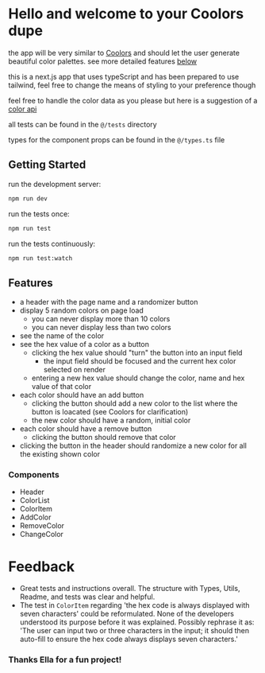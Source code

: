 # Hello and welcome to your Coolors dupe

the app will be very similar to [Coolors](https://coolors.co/1b2f33-28502e-47682c-8c7051-ef3054) and should let the user generate beautiful color palettes. see more detailed features [below](#features)

this is a next.js app that uses typeScript and has been prepared to use tailwind, feel free to change the means of styling to your preference though

feel free to handle the color data as you please but here is a suggestion of a [color api](https://www.thecolorapi.com/)

all tests can be found in the `@/tests` directory

types for the component props can be found in the `@/types.ts` file

## Getting Started

run the development server:

```bash
npm run dev
```

run the tests once:

```bash
npm run test
```

run the tests continuously:

```bash
npm run test:watch
```

## Features

- a header with the page name and a randomizer button
- display 5 random colors on page load
  - you can never display more than 10 colors
  - you can never display less than two colors
- see the name of the color
- see the hex value of a color as a button
  - clicking the hex value should "turn" the button into an input field
    - the input field should be focused and the current hex color selected on render
  - entering a new hex value should change the color, name and hex value of that color
- each color should have an add button
  - clicking the button should add a new color to the list where the button is loacated (see Coolors for clarification)
  - the new color should have a random, initial color
- each color should have a remove button
  - clicking the button should remove that color
- clicking the button in the header should randomize a new color for all the existing shown color

### Components

- Header
- ColorList
- ColorItem
- AddColor
- RemoveColor
- ChangeColor

# Feedback

- Great tests and instructions overall. The structure with Types, Utils, Readme, and tests was clear and helpful.
- The test in `ColorItem` regarding 'the hex code is always displayed with seven characters' could be reformulated. None of the developers understood its purpose before it was explained. Possibly rephrase it as: 'The user can input two or three characters in the input; it should then auto-fill to ensure the hex code always displays seven characters.'

### Thanks Ella for a fun project!
